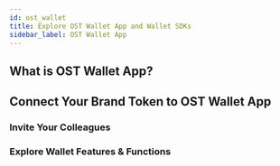 ```yaml
---
id: ost_wallet
title: Explore OST Wallet App and Wallet SDKs
sidebar_label: OST Wallet App
---
```


## What is OST Wallet App?

## Connect Your Brand Token to OST Wallet App

### Invite Your Colleagues

### Explore Wallet Features & Functions